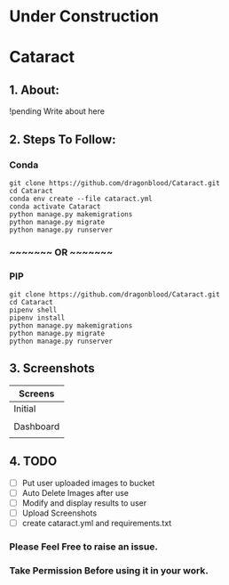 # Under Construction
# Cataract
## 1. About:

!pending Write about here 

## 2. Steps To Follow:

### Conda
```
git clone https://github.com/dragonblood/Cataract.git
cd Cataract
conda env create --file cataract.yml
conda activate Cataract
python manage.py makemigrations
python manage.py migrate
python manage.py runserver
```
### ~~~~~~~ OR ~~~~~~~

### PIP
```
git clone https://github.com/dragonblood/Cataract.git
cd Cataract
pipenv shell
pipenv install
python manage.py makemigrations
python manage.py migrate
python manage.py runserver
```

## 3. Screenshots
| Screens |
|----------------|
|Initial|
|<img src=""/>|
|Dashboard|
|<img src=""/>|

## 4. TODO
- [ ] Put user uploaded images to bucket
- [ ] Auto Delete Images after use
- [ ] Modify and display results to user
- [ ] Upload Screenshots
- [ ] create cataract.yml and requirements.txt

### Please Feel Free to raise an issue.
### Take Permission Before using it in your work.

